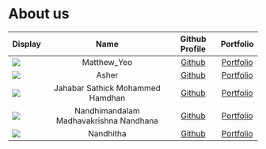 # About us

Display |                  Name                  |              Github Profile              | Portfolio 
--------|:--------------------------------------:|:----------------------------------------:|:---------:
![](https://via.placeholder.com/100.png?text=Photo) |              Matthew_Yeo               | [Github](https://github.com/matthewyeo1) | [Portfolio](docs/team/johndoe.md)
![](https://via.placeholder.com/100.png?text=Photo) |                 Asher                  | [Github](https://github.com/Ashertan256/) | [Portfolio](docs/team/johndoe.md)
![](https://via.placeholder.com/100.png?text=Photo) |    Jahabar Sathick Mohammed Hamdhan    | [Github](https://github.com/mohammedhamdhan) | [Portfolio](docs/team/mohammedhamdhan.md)
![](https://via.placeholder.com/100.png?text=Photo) | Nandhimandalam Madhavakrishna Nandhana | [Github](https://github.com/nandhananm7) | [Portfolio](docs/team/nandhananm7.md)
![](https://via.placeholder.com/100.png?text=Photo) |               Nandhitha                | [Github](https://github.com/nandhananm7) | [Portfolio](docs/team/nandhananm7.md)


